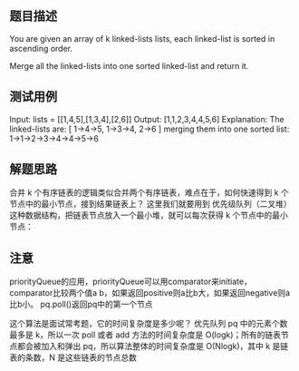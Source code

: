 ## 题目描述
You are given an array of k linked-lists lists, each linked-list is sorted in ascending order.

Merge all the linked-lists into one sorted linked-list and return it.
## 测试用例
Input: lists = [[1,4,5],[1,3,4],[2,6]]
Output: [1,1,2,3,4,4,5,6]
Explanation: The linked-lists are:
[
  1->4->5,
  1->3->4,
  2->6
]
merging them into one sorted list:
1->1->2->3->4->4->5->6


## 解题思路
合并 k 个有序链表的逻辑类似合并两个有序链表，难点在于，如何快速得到 k 个节点中的最小节点，接到结果链表上？
这里我们就要用到 优先级队列（二叉堆） 这种数据结构，把链表节点放入一个最小堆，就可以每次获得 k 个节点中的最小节点：

## 注意
priorityQueue的应用，priorityQueue可以用comparator来initiate，comparator比较两个值a b，如果返回positive则a比b大，如果返回negative则a比b小。
pq.poll()返回pq中的第一个节点

这个算法是面试常考题，它的时间复杂度是多少呢？
优先队列 pq 中的元素个数最多是 k，所以一次 poll 或者 add 方法的时间复杂度是 O(logk)；所有的链表节点都会被加入和弹出 pq，所以算法整体的时间复杂度是 O(Nlogk)，其中 k 是链表的条数，N 是这些链表的节点总数